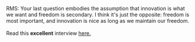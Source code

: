 <html><body><p>RMS: Your last question embodies the assumption that innovation is what we want and freedom is secondary. I think it's just the opposite: freedom is most important, and innovation is nice as long as we maintain our freedom.<br> <br> Read this <b>excellent</b> interview <a href="http://www.linuxdevcenter.com/pub/a/linux/2004/12/22/rms_interview.html">here.</a></p></body></html>
